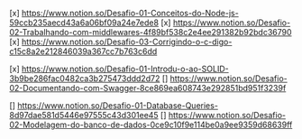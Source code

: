 [x] https://www.notion.so/Desafio-01-Conceitos-do-Node-js-59ccb235aecd43a6a06bf09a24e7ede8
[x] https://www.notion.so/Desafio-02-Trabalhando-com-middlewares-4f89bf538c2e4ee291382b92bdc36790
[x] https://www.notion.so/Desafio-03-Corrigindo-o-c-digo-c15c8a2e212846039a367cc7b763c6dd

[x] https://www.notion.so/Desafio-01-Introdu-o-ao-SOLID-3b9be286fac0482ca3b275473ddd2d72
[] https://www.notion.so/Desafio-02-Documentando-com-Swagger-8ce869ea608743e292851bd951f3239f

[] https://www.notion.so/Desafio-01-Database-Queries-8d97dae581d5446e97555c43d301ee45
[] https://www.notion.so/Desafio-02-Modelagem-do-banco-de-dados-0ce9c10f9e114be0a9ee9359d68639ff
